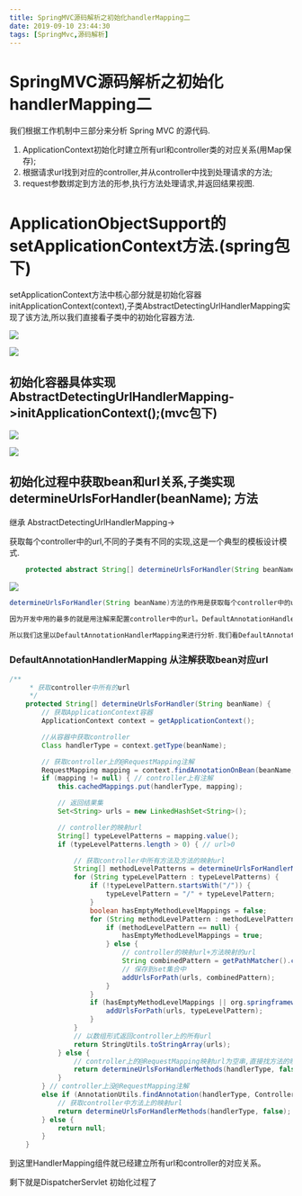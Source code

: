```yaml
---
title: SpringMVC源码解析之初始化handlerMapping二
date: 2019-09-10 23:44:30
tags: [SpringMvc,源码解析]
---
```


# SpringMVC源码解析之初始化handlerMapping二



我们根据工作机制中三部分来分析 Spring MVC 的源代码.

1. ApplicationContext初始化时建立所有url和controller类的对应关系(用Map保存);
2. 根据请求url找到对应的controller,并从controller中找到处理请求的方法;
3. request参数绑定到方法的形参,执行方法处理请求,并返回结果视图.

<!--more-->

# ApplicationObjectSupport的setApplicationContext方法.(spring包下)

setApplicationContext方法中核心部分就是初始化容器initApplicationContext(context),子类AbstractDetectingUrlHandlerMapping实现了该方法,所以我们直接看子类中的初始化容器方法.

![](/img/2019-09-03/19.png)

![](/img/2019-09-03/20.png)

## 初始化容器具体实现 AbstractDetectingUrlHandlerMapping->initApplicationContext();(mvc包下)

![](/img/2019-09-03/21.png)

![](/img/2019-09-03/22.png)

## 初始化过程中获取bean和url关系,子类实现determineUrlsForHandler(beanName); 方法

继承 AbstractDetectingUrlHandlerMapping->

获取每个controller中的url,不同的子类有不同的实现,这是一个典型的模板设计模式.

```java
	protected abstract String[] determineUrlsForHandler(String beanName);
```

![](/img/2019-09-03/23.png)

```java
determineUrlsForHandler(String beanName)方法的作用是获取每个controller中的url,不同的子类有不同的实现,这是一个典型的模板设计模式.

因为开发中用的最多的就是用注解来配置controller中的url。DefaultAnnotationHandlerMapping是AbstractDetectingUrlHandlerMapping的子类,处理注解形式的url映射.

所以我们这里以DefaultAnnotationHandlerMapping来进行分析.我们看DefaultAnnotationHandlerMapping是如何查beanName上所有映射的url.
```

### DefaultAnnotationHandlerMapping 从注解获取bean对应url

```java
/**
     * 获取controller中所有的url
     */
    protected String[] determineUrlsForHandler(String beanName) {
        // 获取ApplicationContext容器
        ApplicationContext context = getApplicationContext();

        //从容器中获取controller
        Class handlerType = context.getType(beanName);

        // 获取controller上的@RequestMapping注解
        RequestMapping mapping = context.findAnnotationOnBean(beanName, RequestMapping.class);
        if (mapping != null) { // controller上有注解
            this.cachedMappings.put(handlerType, mapping);

            // 返回结果集
            Set<String> urls = new LinkedHashSet<String>();

            // controller的映射url
            String[] typeLevelPatterns = mapping.value();
            if (typeLevelPatterns.length > 0) { // url>0

                // 获取controller中所有方法及方法的映射url
                String[] methodLevelPatterns = determineUrlsForHandlerMethods(handlerType, true);
                for (String typeLevelPattern : typeLevelPatterns) {
                    if (!typeLevelPattern.startsWith("/")) {
                        typeLevelPattern = "/" + typeLevelPattern;
                    }
                    boolean hasEmptyMethodLevelMappings = false;
                    for (String methodLevelPattern : methodLevelPatterns) {
                        if (methodLevelPattern == null) {
                            hasEmptyMethodLevelMappings = true;
                        } else {
                            // controller的映射url+方法映射的url
                            String combinedPattern = getPathMatcher().combine(typeLevelPattern, methodLevelPattern);
                            // 保存到set集合中
                            addUrlsForPath(urls, combinedPattern);
                        }
                    }
                    if (hasEmptyMethodLevelMappings || org.springframework.web.servlet.mvc.Controller.class.isAssignableFrom(handlerType)) {
                        addUrlsForPath(urls, typeLevelPattern);
                    }
                }
                // 以数组形式返回controller上的所有url
                return StringUtils.toStringArray(urls);
            } else {
                // controller上的@RequestMapping映射url为空串,直接找方法的映射url
                return determineUrlsForHandlerMethods(handlerType, false);
            }
        } // controller上没@RequestMapping注解
        else if (AnnotationUtils.findAnnotation(handlerType, Controller.class) != null) {
            // 获取controller中方法上的映射url
            return determineUrlsForHandlerMethods(handlerType, false);
        } else {
            return null;
        }
    }
```

到这里HandlerMapping组件就已经建立所有url和controller的对应关系。

剩下就是DispatcherServlet 初始化过程了